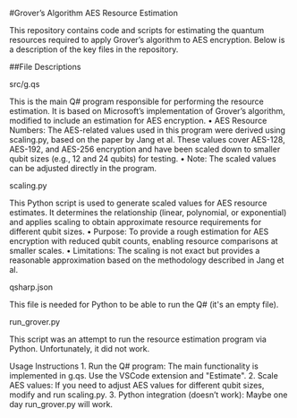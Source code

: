 #Grover’s Algorithm AES Resource Estimation

This repository contains code and scripts for estimating the quantum resources required to apply Grover’s algorithm to AES encryption. Below is a description of the key files in the repository.

##File Descriptions

src/g.qs

This is the main Q# program responsible for performing the resource estimation. It is based on Microsoft’s implementation of Grover’s algorithm, modified to include an estimation for AES encryption.
	•	AES Resource Numbers:
The AES-related values used in this program were derived using scaling.py, based on the paper by Jang et al. These values cover AES-128, AES-192, and AES-256 encryption and have been scaled down to smaller qubit sizes (e.g., 12 and 24 qubits) for testing.
	•	Note: The scaled values can be adjusted directly in the program.

scaling.py

This Python script is used to generate scaled values for AES resource estimates. It determines the relationship (linear, polynomial, or exponential) and applies scaling to obtain approximate resource requirements for different qubit sizes.
	•	Purpose:
To provide a rough estimation for AES encryption with reduced qubit counts, enabling resource comparisons at smaller scales.
	•	Limitations:
The scaling is not exact but provides a reasonable approximation based on the methodology described in Jang et al.

qsharp.json

This file is needed for Python to be able to run the Q# (it's an empty file).

run_grover.py

This script was an attempt to run the resource estimation program via Python. Unfortunately, it did not work.

Usage Instructions
	1.	Run the Q# program:
The main functionality is implemented in g.qs. Use the VSCode extension and "Estimate".
	2.	Scale AES values:
If you need to adjust AES values for different qubit sizes, modify and run scaling.py.
	3.	Python integration (doesn’t work):
Maybe one day run_grover.py will work.

